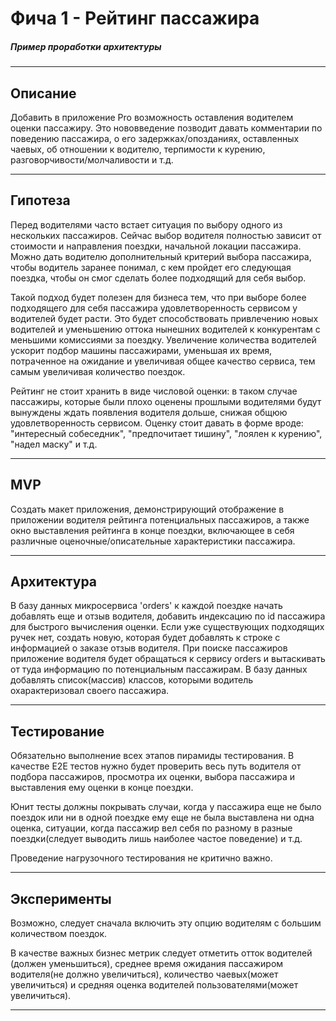 # Фича 1 - Рейтинг пассажира
##### _Пример проработки архитектуры_
---
## Описание
Добавить в приложение Pro возможность оставления водителем оценки пассажиру. Это нововведение позводит давать комментарии по поведению пассажира, о его задержках/опозданиях, оставленных чаевых, об отношении к водителю, терпимости к курению, разговорчивости/молчаливости и т.д.

---
## Гипотеза
Перед водителями часто встает ситуация по выбору одного из нескольких пассажиров. Сейчас выбор водителя полностью зависит от стоимости и направления поездки, начальной локации пассажира. Можно дать водителю дополнительный критерий выбора пассажира, чтобы водитель заранее понимал, с кем пройдет его следующая поездка, чтобы он смог сделать более подходящий для себя выбор.

Такой подход будет полезен для бизнеса тем, что при выборе более подходящего для себя пассажира удовлетворенность сервисом у водителей будет расти. Это будет способствовать привлечению новых водителей и уменьшению оттока нынешних водителей к конкурентам с меньшими комиссиями за поездку. Увеличение количества водителей ускорит подбор машины пассажирами, уменьшая их время, потраченное на ожидание и увеличивая общее качество сервиса, тем самым увеличивая количество поездок.

Рейтинг не стоит хранить в виде числовой оценки: в таком случае пассажиры, которые были плохо оценены прошлыми водителями будут вынуждены ждать появления водителя дольше, снижая общюю удовлетворенность сервисом. Оценку стоит давать в форме вроде: "интересный собеседник", "предпочитает тишину", "лоялен к курению", "надел маску" и т.д.

---
## MVP

Создать макет приложения, демонстрирующий отображение в приложении водителя рейтинга потенциальных пассажиров, а также окно выставления рейтинга в конце поездки, включающее в себя различные оценочные/описательные характеристики пассажира.

---
## Архитектура

В базу данных микросервиса 'orders' к каждой поездке начать добавлять еще и отзыв водителя, добавить индексацию по id пассажира для быстрого вычисления оценки. Если уже существующих подходящих ручек нет, создать новую, которая будет добавлять к строке с информацией о заказе отзыв водителя. При поиске пассажиров приложение водителя будет обращаться к сервису orders и вытаскивать от туда информацию по потенциальным пассажирам. В базу данных добавлять список(массив) классов, которыми водитель охарактеризовал своего пассажира.

---
## Тестирование
Обязательно выполнение всех этапов пирамиды тестирования. В качестве E2E тестов нужно будет проверить весь путь водителя от подбора пассажиров, просмотра их оценки, выбора пассажира и выставления ему оценки в конце поездки.

Юнит тесты должны покрывать случаи, когда у пассажира еще не было поездок или ни в одной поездке ему еще не была выставлена ни одна оценка, ситуации, когда пассажир вел себя по разному в разные поездки(следует выводить лишь наиболее частое поведение) и т.д.

Проведение нагрузочного тестирования не критично важно.

---
## Эксперименты
Возможно, следует сначала включить эту опцию водителям с большим количеством поездок.

В качестве важных бизнес метрик следует отметить отток водителей (должен уменьшиться), среднее время ожидания пассажиром водителя(не должно увеличиться), количество чаевых(может увеличиться) и средняя оценка водителей пользователями(может увеличиться).

---
